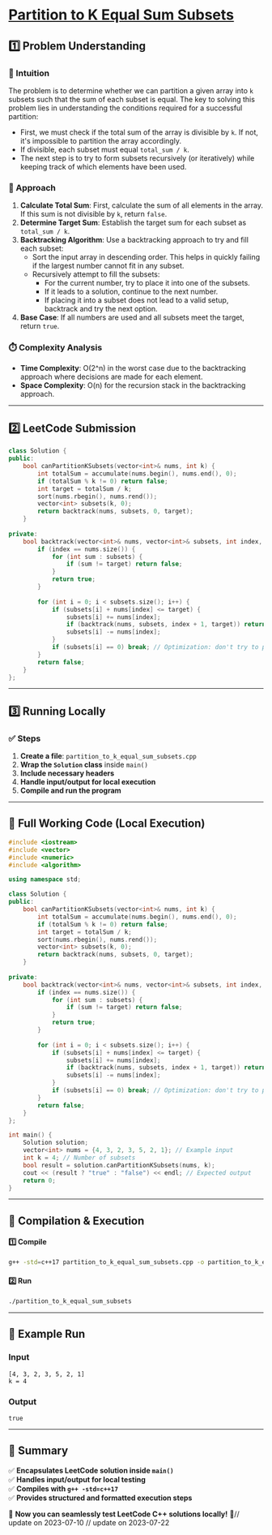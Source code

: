 # **[Partition to K Equal Sum Subsets](https://leetcode.com/problems/partition-to-k-equal-sum-subsets/description/)**  

## **1️⃣ Problem Understanding**  
### **📌 Intuition**  
The problem is to determine whether we can partition a given array into `k` subsets such that the sum of each subset is equal. The key to solving this problem lies in understanding the conditions required for a successful partition:

- First, we must check if the total sum of the array is divisible by `k`. If not, it's impossible to partition the array accordingly.
- If divisible, each subset must equal `total_sum / k`. 
- The next step is to try to form subsets recursively (or iteratively) while keeping track of which elements have been used.

### **🚀 Approach**  
1. **Calculate Total Sum**: First, calculate the sum of all elements in the array. If this sum is not divisible by `k`, return `false`.
2. **Determine Target Sum**: Establish the target sum for each subset as `total_sum / k`.
3. **Backtracking Algorithm**: Use a backtracking approach to try and fill each subset:
   - Sort the input array in descending order. This helps in quickly failing if the largest number cannot fit in any subset.
   - Recursively attempt to fill the subsets:
     - For the current number, try to place it into one of the subsets.
     - If it leads to a solution, continue to the next number.
     - If placing it into a subset does not lead to a valid setup, backtrack and try the next option.
4. **Base Case**: If all numbers are used and all subsets meet the target, return `true`.

### **⏱️ Complexity Analysis**  
- **Time Complexity**: O(2^n) in the worst case due to the backtracking approach where decisions are made for each element.
- **Space Complexity**: O(n) for the recursion stack in the backtracking approach.

---  

## **2️⃣ LeetCode Submission**  
```cpp
class Solution {
public:
    bool canPartitionKSubsets(vector<int>& nums, int k) {
        int totalSum = accumulate(nums.begin(), nums.end(), 0);
        if (totalSum % k != 0) return false;
        int target = totalSum / k;
        sort(nums.rbegin(), nums.rend());
        vector<int> subsets(k, 0);
        return backtrack(nums, subsets, 0, target);
    }
    
private:
    bool backtrack(vector<int>& nums, vector<int>& subsets, int index, int target) {
        if (index == nums.size()) {
            for (int sum : subsets) {
                if (sum != target) return false;
            }
            return true;
        }
        
        for (int i = 0; i < subsets.size(); i++) {
            if (subsets[i] + nums[index] <= target) {
                subsets[i] += nums[index];
                if (backtrack(nums, subsets, index + 1, target)) return true;
                subsets[i] -= nums[index];
            }
            if (subsets[i] == 0) break; // Optimization: don't try to place this number in an empty subset again
        }
        return false;
    }
};
```  

---  

## **3️⃣ Running Locally**  
### **✅ Steps**  
1. **Create a file**: `partition_to_k_equal_sum_subsets.cpp`  
2. **Wrap the `Solution` class** inside `main()`  
3. **Include necessary headers**  
4. **Handle input/output for local execution**  
5. **Compile and run the program**  

---  

## **📝 Full Working Code (Local Execution)**  
```cpp
#include <iostream>
#include <vector>
#include <numeric>
#include <algorithm>

using namespace std;

class Solution {
public:
    bool canPartitionKSubsets(vector<int>& nums, int k) {
        int totalSum = accumulate(nums.begin(), nums.end(), 0);
        if (totalSum % k != 0) return false;
        int target = totalSum / k;
        sort(nums.rbegin(), nums.rend());
        vector<int> subsets(k, 0);
        return backtrack(nums, subsets, 0, target);
    }
    
private:
    bool backtrack(vector<int>& nums, vector<int>& subsets, int index, int target) {
        if (index == nums.size()) {
            for (int sum : subsets) {
                if (sum != target) return false;
            }
            return true;
        }
        
        for (int i = 0; i < subsets.size(); i++) {
            if (subsets[i] + nums[index] <= target) {
                subsets[i] += nums[index];
                if (backtrack(nums, subsets, index + 1, target)) return true;
                subsets[i] -= nums[index];
            }
            if (subsets[i] == 0) break; // Optimization: don't try to place this number in an empty subset again
        }
        return false;
    }
};

int main() {
    Solution solution;
    vector<int> nums = {4, 3, 2, 3, 5, 2, 1}; // Example input
    int k = 4; // Number of subsets
    bool result = solution.canPartitionKSubsets(nums, k);
    cout << (result ? "true" : "false") << endl; // Expected output
    return 0;
}
```  

---  

## **🔧 Compilation & Execution**  
#### **1️⃣ Compile**  
```bash
g++ -std=c++17 partition_to_k_equal_sum_subsets.cpp -o partition_to_k_equal_sum_subsets
```  

#### **2️⃣ Run**  
```bash
./partition_to_k_equal_sum_subsets
```  

---  

## **🎯 Example Run**  
### **Input**  
```
[4, 3, 2, 3, 5, 2, 1]
k = 4
```  
### **Output**  
```
true
```  

---  

## **📌 Summary**  
✅ **Encapsulates LeetCode solution inside `main()`**  
✅ **Handles input/output for local testing**  
✅ **Compiles with `g++ -std=c++17`**  
✅ **Provides structured and formatted execution steps**  

🚀 **Now you can seamlessly test LeetCode C++ solutions locally!** 🚀// update on 2023-07-10
// update on 2023-07-22

